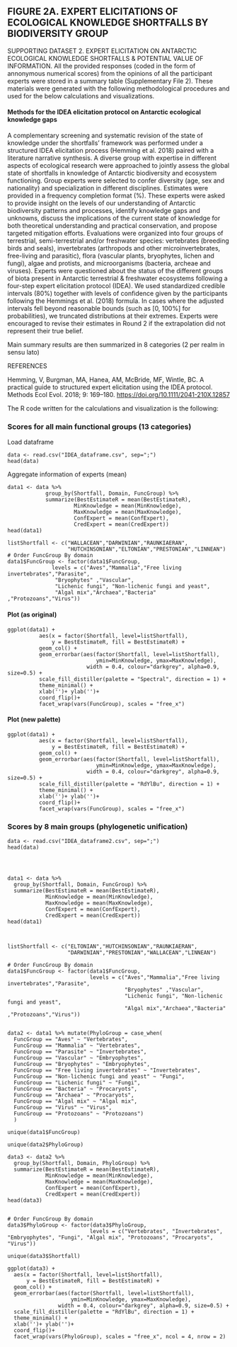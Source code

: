 ## 	FIGURE 2A. EXPERT ELICITATIONS OF ECOLOGICAL KNOWLEDGE SHORTFALLS BY BIODIVERSITY GROUP

SUPPORTING DATASET 2. EXPERT ELICITATION ON ANTARCTIC ECOLOGICAL KNOWLEDGE SHORTFALLS & POTENTIAL VALUE OF INFORMATION. All the provided responses (coded in the form of annonymous numerical scores) from the opinions of all the participant experts were stored in a summary table (Supplementary File 2). These materials were generated with the following methodological procedures and used for the below calculations and visualizations.

#### Methods for the IDEA elicitation protocol on Antarctic ecological knowledge gaps

A complementary screening and systematic revision of the state of knowledge under the shortfalls’ framework was performed under a structured IDEA elicitation process (Hemming et al. 2018) paired with a literature narrative synthesis. A diverse group with expertise in different aspects of ecological research were approached to jointly assess the global state of shortfalls in knowledge of Antarctic biodiversity and ecosystem functioning. Group experts were selected to confer diversity (age, sex and nationality) and specialization in different disciplines. 
Estimates were provided in a frequency completion format (%). These experts were asked to provide insight on the levels of our understanding of Antarctic biodiversity patterns and processes, 
identify knowledge gaps and unknowns, discuss the implications of the current state of knowledge for both theoretical understanding and practical conservation, and propose targeted mitigation efforts. 
Evaluations were organized into four groups of terrestrial, semi-terrestrial and/or freshwater species: vertebrates (breeding birds and seals), invertebrates (arthropods and other microinvertebrates, free-living and parasitic), flora (vascular plants, bryophytes, lichen and fungi), algae and protists, and microorganisms (bacteria, archeae and viruses). Experts were questioned about the status of the different groups of biota present
 in Antarctic terrestrial & freshwater ecosystems following a four-step expert elicitation protocol (IDEA). We used standardized credible intervals (80%) together with levels of confidence given 
 by the participants following the Hemmings et al. (2018) formula. In cases where the adjusted intervals fell beyond reasonable bounds (such as [0, 100%] for probabilities), we
 truncated distributions at their extremes. Experts were encouraged to revise their estimates in Round 2 if the extrapolation did not represent their true belief.

Main summary results are then summarized in 8 categories (2 per realm in sensu lato)

REFERENCES 

Hemming, V, Burgman, MA, Hanea, AM, McBride, MF, Wintle, BC. A practical guide to structured expert elicitation using the IDEA protocol. Methods Ecol Evol. 2018; 9: 169–180. https://doi.org/10.1111/2041-210X.12857

The R code written for the calculations and visualization is the following:

### Scores for all main functional groups (13 categories)

Load dataframe

```{r message=FALSE, warning=FALSE}
data <- read.csv("IDEA_dataframe.csv", sep=";")
head(data)
```

Aggregate information of experts (mean)

```{r message=FALSE, warning=FALSE}
data1 <- data %>%
            group_by(Shortfall, Domain, FuncGroup) %>%
            summarize(BestEstimateR = mean(BestEstimateR), 
                     MinKnowledge = mean(MinKnowledge), 
                     MaxKnowledge = mean(MaxKnowledge),
                     ConfExpert = mean(ConfExpert),
                     CredExpert = mean(CredExpert))
head(data1)

listShortfall <- c("WALLACEAN","DARWINIAN","RAUNKIAERAN",
                   "HUTCHINSONIAN","ELTONIAN","PRESTONIAN","LINNEAN")
# Order FuncGroup By domain
data1$FuncGroup <- factor(data1$FuncGroup, 
              levels = c("Aves","Mammalia","Free living invertebrates","Parasite",
               "Bryophytes" ,"Vascular",
               "Lichenic fungi", "Non-lichenic fungi and yeast",
               "Algal mix","Archaea","Bacteria" ,"Protozoans","Virus"))
```

#### Plot (as original)

```{r fig.height=8, fig.width=9}
ggplot(data1) +
          aes(x = factor(Shortfall, level=listShortfall), 
              y = BestEstimateR, fill = BestEstimateR) +
          geom_col() +
          geom_errorbar(aes(factor(Shortfall, level=listShortfall), 
                            ymin=MinKnowledge, ymax=MaxKnowledge), 
                         width = 0.4, colour="darkgrey", alpha=0.9, size=0.5) +
          scale_fill_distiller(palette = "Spectral", direction = 1) +
          theme_minimal() + 
          xlab('')+ ylab('')+
          coord_flip()+
          facet_wrap(vars(FuncGroup), scales = "free_x")
```

#### Plot (new palette)

```{r fig.height=8, fig.width=9}
ggplot(data1) +
          aes(x = factor(Shortfall, level=listShortfall), 
              y = BestEstimateR, fill = BestEstimateR) +
          geom_col() +
          geom_errorbar(aes(factor(Shortfall, level=listShortfall), 
                            ymin=MinKnowledge, ymax=MaxKnowledge), 
                         width = 0.4, colour="darkgrey", alpha=0.9, size=0.5) +
          scale_fill_distiller(palette = "RdYlBu", direction = 1) +
          theme_minimal() + 
          xlab('')+ ylab('')+
          coord_flip()+
          facet_wrap(vars(FuncGroup), scales = "free_x")
```

### Scores by 8 main groups (phylogenetic unification)

```
data <- read.csv("IDEA_dataframe2.csv", sep=";")
head(data)




data1 <- data %>%
  group_by(Shortfall, Domain, FuncGroup) %>%
  summarize(BestEstimateR = mean(BestEstimateR), 
            MinKnowledge = mean(MinKnowledge), 
            MaxKnowledge = mean(MaxKnowledge),
            ConfExpert = mean(ConfExpert),
            CredExpert = mean(CredExpert))
head(data1)



listShortfall <- c("ELTONIAN","HUTCHINSONIAN","RAUNKIAERAN",
                   "DARWINIAN","PRESTONIAN","WALLACEAN","LINNEAN")                

# Order FuncGroup By domain
data1$FuncGroup <- factor(data1$FuncGroup, 
                          levels = c("Aves","Mammalia","Free living invertebrates","Parasite",
                                     "Bryophytes" ,"Vascular",
                                     "Lichenic fungi", "Non-lichenic fungi and yeast",
                                     "Algal mix","Archaea","Bacteria" ,"Protozoans","Virus"))


data2 <- data1 %>% mutate(PhyloGroup = case_when(
  FuncGroup == "Aves" ~ "Vertebrates",
  FuncGroup == "Mammalia" ~ "Vertebrates",
  FuncGroup == "Parasite" ~ "Invertebrates",
  FuncGroup == "Vascular" ~ "Embryophytes",
  FuncGroup == "Bryophytes" ~ "Embryophytes",
  FuncGroup == "Free living invertebrates" ~ "Invertebrates",
  FuncGroup == "Non-lichenic fungi and yeast" ~ "Fungi",
  FuncGroup == "Lichenic fungi" ~ "Fungi",
  FuncGroup == "Bacteria" ~ "Procaryots",
  FuncGroup == "Archaea" ~ "Procaryots",
  FuncGroup == "Algal mix" ~ "Algal mix",
  FuncGroup == "Virus" ~ "Virus",
  FuncGroup == "Protozoans" ~ "Protozoans")
  )

unique(data1$FuncGroup)

unique(data2$PhyloGroup)

data3 <- data2 %>%
  group_by(Shortfall, Domain, PhyloGroup) %>%
  summarize(BestEstimateR = mean(BestEstimateR), 
            MinKnowledge = mean(MinKnowledge), 
            MaxKnowledge = mean(MaxKnowledge),
            ConfExpert = mean(ConfExpert),
            CredExpert = mean(CredExpert))
head(data3)


# Order FuncGroup By domain
data3$PhyloGroup <- factor(data3$PhyloGroup, 
                          levels = c("Vertebrates", "Invertebrates", "Embryophytes", "Fungi", "Algal mix", "Protozoans", "Procaryots", "Virus"))

unique(data3$Shortfall) 

ggplot(data3) +
  aes(x = factor(Shortfall, level=listShortfall), 
      y = BestEstimateR, fill = BestEstimateR) +
  geom_col() +
  geom_errorbar(aes(factor(Shortfall, level=listShortfall), 
                    ymin=MinKnowledge, ymax=MaxKnowledge), 
                width = 0.4, colour="darkgrey", alpha=0.9, size=0.5) +
  scale_fill_distiller(palette = "RdYlBu", direction = 1) +
  theme_minimal() + 
  xlab('')+ ylab('')+
  coord_flip()+
  facet_wrap(vars(PhyloGroup), scales = "free_x", ncol = 4, nrow = 2)
```
